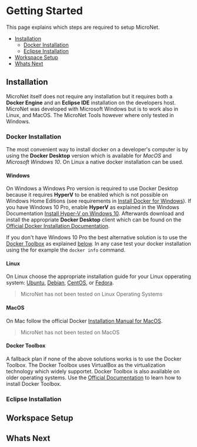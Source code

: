 # Getting Started

This page explains which steps are required to setup MicroNet.

* [Installation](#installation)
  * [Docker Installation](#docker-installation)
  * [Eclipse Installation](#eclipse-installation)
* [Workspace Setup](#workspace-setup)
* [Whats Next](#whats-next)

## Installation

MicroNet itself does not require any installation but it requires both a **Docker Engine** and an **Eclipse IDE** installation on the developers host. MicroNet was developed with Microsoft Windows but is to work also in Linux, and MacOS. The MicroNet Tools however where only tested in Windows. 

### Docker Installation

The most convenient way to install docker on a developer's computer is by using the **Docker Desktop** version which is available for *MacOS* and *Microsoft Windows 10*. On Linux a native docker installation can be used.  

#### Windows
On Windows a Windows Pro version is required to use Docker Desktop because it requires **HyperV** to be enabled which is not possible on Windows Home Editions (see requirements in [Install Docker for Windows](https://docs.docker.com/docker-for-windows/install/)). If you have Windows 10 Pro, enable **HyperV** as explained in the Windows Documentation [Install Hyper-V on Windows 10](https://docs.microsoft.com/en-us/virtualization/hyper-v-on-windows/quick-start/enable-hyper-v). Afterwards download and install the appropriate **Docker Desktop** client which can be found on the [Official Docker Installation Documentation](https://docs.docker.com/engine/installation/).

If you don't have Windows 10 Pro the best alternative solution is to use the [Docker Toolbox](#docker-toolbox) as explained [below](#docker-toolbox). In any case test your docker installation using the for example the `docker info` command.

#### Linux

On Linux choose the appropriate installation guide for your Linux opperating system: 
[Ubuntu](https://docs.docker.com/engine/installation/linux/docker-ce/ubuntu/), 
[Debian](https://docs.docker.com/engine/installation/linux/docker-ce/debian/), 
[CentOS](https://docs.docker.com/engine/installation/linux/docker-ce/centos/), or
[Fedora](https://docs.docker.com/engine/installation/linux/docker-ce/fedora/).

> MicroNet has not been tested on Linux Operating Systems 

#### MacOS

On Mac follow the official Docker [Installation Manual for MacOS](https://docs.docker.com/docker-for-mac/install/).

> MicroNet has not been tested on MacOS

#### Docker Toolbox

A fallback plan if none of the above solutions works is to use the Docker Toolbox. The Docker Toolbox uses VirtualBox as the virtualization technology which widely supportet. Docker Toolbox is also available on older operating systems. Use the [Official Documentation](https://docs.docker.com/toolbox/overview/) to learn how to install Docker Toolbox.

### Eclipse Installation


## Workspace Setup

## Whats Next
